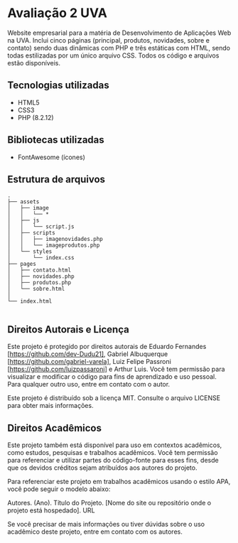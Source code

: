 # Avaliação 2 UVA

Website empresarial para a matéria de Desenvolvimento de Aplicações Web na UVA. Inclui cinco páginas (principal, produtos, novidades, sobre e contato) sendo duas dinâmicas com PHP e três estáticas com HTML, sendo todas estilizadas por um único arquivo CSS. Todos os código e arquivos estão disponíveis.

## Tecnologias utilizadas

- HTML5
- CSS3
- PHP (8.2.12)

## Bibliotecas utilizadas

- FontAwesome (ícones)

## Estrutura de arquivos

```text
.
├── assets
│   ├── image
│   │   └── *
│   ├── js
│   │   └── script.js
│   ├── scripts
│   │   ├── imagenovidades.php
│   │   └── imageprodutos.php
│   └── styles
│       └── index.css
├── pages
│   ├── contato.html
│   ├── novidades.php
│   ├── produtos.php
│   └── sobre.html
│
└── index.html


```

## Direitos Autorais e Licença

Este projeto é protegido por direitos autorais de Eduardo Fernandes [https://github.com/dev-Dudu21], Gabriel Albuquerque [https://github.com/gabriel-varela], Luiz Felipe Passroni [https://github.com/luizpassaroni] e Arthur Luis. Você tem permissão para visualizar e modificar o código para fins de aprendizado e uso pessoal. Para qualquer outro uso, entre em contato com o autor.

Este projeto é distribuído sob a licença MIT. Consulte o arquivo LICENSE para obter mais informações.

## Direitos Acadêmicos

Este projeto também está disponível para uso em contextos acadêmicos, como estudos, pesquisas e trabalhos acadêmicos. Você tem permissão para referenciar e utilizar partes do código-fonte para esses fins, desde que os devidos créditos sejam atribuídos aos autores do projeto.

Para referenciar este projeto em trabalhos acadêmicos usando o estilo APA, você pode seguir o modelo abaixo:

Autores. (Ano). Título do Projeto. [Nome do site ou repositório onde o projeto está hospedado]. URL

Se você precisar de mais informações ou tiver dúvidas sobre o uso acadêmico deste projeto, entre em contato com os autores.
